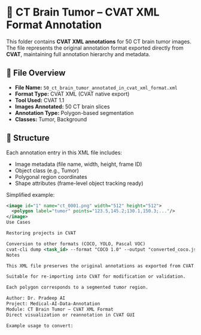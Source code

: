 # 🧠 CT Brain Tumor – CVAT XML Format Annotation

This folder contains **CVAT XML annotations** for 50 CT brain tumor images.  
The file represents the original annotation format exported directly from **CVAT**, maintaining full annotation hierarchy and metadata.

## 📘 File Overview
- **File Name:** `50_ct_brain_tumor_annotated_in_cvat_xml_format.xml`  
- **Format Type:** CVAT XML (CVAT native export)  
- **Tool Used:** CVAT 1.1  
- **Images Annotated:** 50 CT brain slices  
- **Annotation Type:** Polygon-based segmentation  
- **Classes:** Tumor, Background  

## 🧩 Structure
Each annotation entry in this XML file includes:
- Image metadata (file name, width, height, frame ID)
- Object class (e.g., Tumor)
- Polygonal region coordinates  
- Shape attributes (frame-level object tracking ready)

Simplified example:
```xml
<image id="1" name="ct_0001.png" width="512" height="512">
  <polygon label="tumor" points="123.5,145.2;130.1,150.3;..."/>
</image>
Use Cases

Restoring projects in CVAT

Conversion to other formats (COCO, YOLO, Pascal VOC)
cvat-cli dump <task_id> --format "COCO 1.0" --output "converted_coco.json"
Notes

This XML file preserves the original annotations as exported from CVAT.

Suitable for re-importing into CVAT for modification or validation.

Each polygon corresponds to a segmented tumor region.

Author: Dr. Pradeep AI
Project: Medical-AI-Data-Annotation
Module: CT Brain Tumor – CVAT XML Format
Direct visualization or reannotation in CVAT GUI

Example usage to convert:
